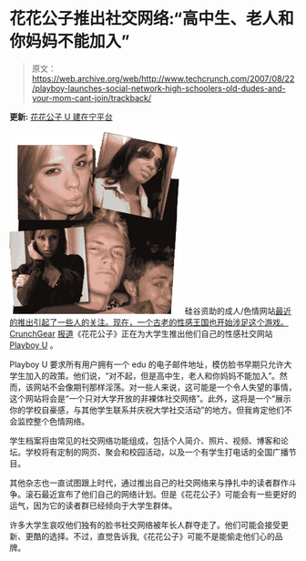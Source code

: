 # 花花公子推出社交网络:“高中生、老人和你妈妈不能加入”

> 原文：<https://web.archive.org/web/http://www.techcrunch.com/2007/08/22/playboy-launches-social-network-high-schoolers-old-dudes-and-your-mom-cant-join/trackback/>

**更新:** [花花公子 U 建在宁平台](https://web.archive.org/web/20151208040514/http://www.techcrunch.com/2007/08/22/new-playboy-social-network-built-on-ning/)

[![pulogo.png](img/09d3bff2bd6ae87e82436d53c4612a40.png)](https://web.archive.org/web/20151208040514/http://playboyu.com/) 硅谷资助的成人/色情网站[最近的推出引起了一些人的关注。现在，一个古老的性感王国也开始涉足这个游戏。CrunchGear](https://web.archive.org/web/20151208040514/http://www.crunchbase.com/company/zivity) [报道](https://web.archive.org/web/20151208040514/http://crunchgear.com/2007/08/22/playboy-launches-college-only-social-networking-site/)《花花公子》正在为大学生推出他们自己的性感社交网站 [Playboy U](https://web.archive.org/web/20151208040514/http://playboyu.com/) 。

Playboy U 要求所有用户拥有一个 edu 的电子邮件地址，模仿脸书早期只允许大学生加入的政策。他们说，“对不起，但是高中生，老人和你妈妈不能加入”。然而，该网站不会像期刊那样淫荡。对一些人来说，这可能是一个令人失望的事情，这个网站将会是“一个只对大学开放的非裸体社交网络”。此外，这将是一个“展示你的学校自豪感，与其他学生联系并庆祝大学社交活动”的地方。但我肯定他们不会监控整个色情网络。

学生档案将由常见的社交网络功能组成，包括个人简介、照片、视频、博客和论坛。学校将有定制的网页、聚会和校园活动，以及一个有学生打电话的全国广播节目。

其他杂志也一直试图跟上时代，通过推出自己的社交网络来与挣扎中的读者群作斗争。滚石最近宣布了他们自己的网络计划。但是《花花公子》可能会有一些更好的运气，因为它的读者群已经倾向于大学生群体。

许多大学生哀叹他们独有的脸书社交网络被年长人群夺走了。他们可能会接受更新、更酷的选择。不过，直觉告诉我,《花花公子》可能不是能偷走他们心的品牌。